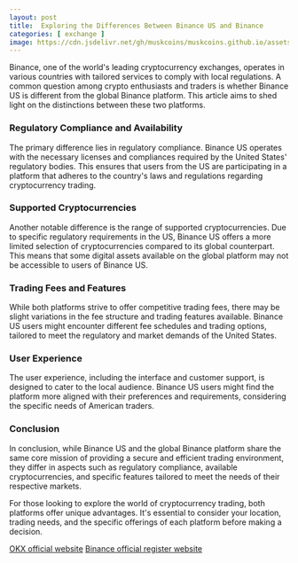 ```yaml
---
layout: post
title:  Exploring the Differences Between Binance US and Binance
categories: [ exchange ]
image: https://cdn.jsdelivr.net/gh/muskcoins/muskcoins.github.io/assets/images/bnb-register.webp
---
```


Binance, one of the world's leading cryptocurrency exchanges, operates in various countries with tailored services to comply with local regulations. A common question among crypto enthusiasts and traders is whether Binance US is different from the global Binance platform. This article aims to shed light on the distinctions between these two platforms.

### Regulatory Compliance and Availability

The primary difference lies in regulatory compliance. Binance US operates with the necessary licenses and compliances required by the United States' regulatory bodies. This ensures that users from the US are participating in a platform that adheres to the country's laws and regulations regarding cryptocurrency trading.

### Supported Cryptocurrencies

Another notable difference is the range of supported cryptocurrencies. Due to specific regulatory requirements in the US, Binance US offers a more limited selection of cryptocurrencies compared to its global counterpart. This means that some digital assets available on the global platform may not be accessible to users of Binance US.

### Trading Fees and Features

While both platforms strive to offer competitive trading fees, there may be slight variations in the fee structure and trading features available. Binance US users might encounter different fee schedules and trading options, tailored to meet the regulatory and market demands of the United States.

### User Experience

The user experience, including the interface and customer support, is designed to cater to the local audience. Binance US users might find the platform more aligned with their preferences and requirements, considering the specific needs of American traders.

### Conclusion

In conclusion, while Binance US and the global Binance platform share the same core mission of providing a secure and efficient trading environment, they differ in aspects such as regulatory compliance, available cryptocurrencies, and specific features tailored to meet the needs of their respective markets.

For those looking to explore the world of cryptocurrency trading, both platforms offer unique advantages. It's essential to consider your location, trading needs, and the specific offerings of each platform before making a decision.

[OKX official website](/302.html?target=https://www.okx.com/join/65103688)
[Binance official register website](/302.html?target=https://accounts.binance.com/register?ref=betrys)